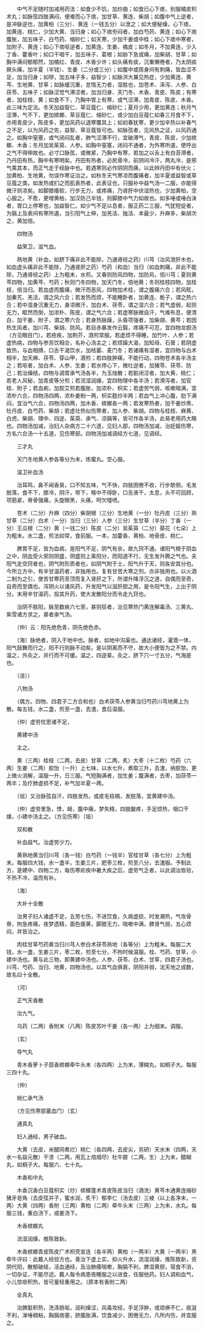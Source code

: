 <!-- { "loadSidebar": true } -->
　　中气不足随时加减用药法：如食少不饥，加炒曲；如食已心下痞，别服橘皮枳术丸；如脉弦四肢满闷，便难而心下痞，加甘草、黄连、柴胡；如腹中气上逆者，是冲脉逆也，加黄柏（三分）、黄连（一钱五分）以泄之；如大便秘燥，心下痞，加黄连、桃仁，少加大黄、当归身；如心下痞夯闷者，加白芍药、黄连；如心下痞腹胀，加五味子、白芍药、缩砂仁；如天寒，少加干姜或中桂；如心下痞中寒者，加附子、黄连；如心下痞呕逆者，加黄连、生姜、橘皮；如冬月，不加黄连，少入丁香、藿香叶；如口干咽干，加五味子、葛根；如胁下急或痛，加柴胡、甘草；如胸中满闷郁郁然，加橘红、青皮、木香少许；如头痛有痰，沉重懒倦者，乃太阴痰厥头痛，加半夏（半钱）、生姜（二分或三分）；如腹中或周身间有刺痛，皆血涩不足，加当归身；如哕，加五味子多，益智少；如脉洪大兼见热症，少加黄连、黄芩、生地黄、甘草；如脉缓沉重，怠惰无力者，湿胜也，加苍术、泽泻、人参、白茯苓、五味子；如脉涩觉气滞涩者，加当归身、天门冬、木香、青皮、陈皮；有寒者，加桂枝、黄；如食不下，乃胸中胃上有寒，或气涩滞，加青皮、陈皮、木香。此三味为定法。冬天加益智仁、草豆蔻仁、缩砂仁；夏月少用，更加黄连；秋月气涩滞，气不下，更加槟榔、草豆蔻仁、缩砂仁，或少加白豆蔻仁如春三月食不下，亦用青皮少，陈皮多，更加风药以退寒覆其上；如初春犹寒，更少加辛热以补春气之不足，以为风药之佐，益智、草豆蔻皆可也。如脉弦者，见风热之证，以风药通之。如胸中窒塞，或气闭闷乱者，肺气涩滞不行，宜破滞气，青皮、陈皮，少加槟榔、木香；冬月加吴茱萸、人参。如胸中窒塞，闭闷不通者，为外寒所遏，使呼出之气不得伸故也。必寸口脉弦，或微紧，乃胸中有寒，若加之以舌上有白苔滑者，乃丹田有热，胸中有寒明矣。丹田有热者，必尻骨冷，前阴间冷汗，两丸冷，是邪气乘其本，而正气走于经脉中也。若遇寒则必作阴阴而痛，以此辨丹田中有伏火；加黄柏、生地黄，勿误作寒证治之。如秋冬天气寒凉而腹痛者，加半夏或益智或草豆蔻之类。如发热或扪之而肌表热者，此表证也，只服补中益气汤一二服，亦能得微汗则凉矣。如脚膝痿软，行步无力，或疼痛，乃肾肝中伏湿热也，少加黄柏，空心服之。不愈，更增黄柏，加汉防己半钱，则脚膝中气力如故也。如多唾或唾白沫者，胃口上停寒也，加益智仁。如少气不足以息者，服正药二三服，气犹短促者，为膈上及表间有寒所遏，当引阳气上伸，加羌活、独活、本最少，升麻多，柴胡次之，黄加倍。

　　四物汤

　　益荣卫，滋气血。

　　熟地黄（补血，如脐下痛非此不能除，乃通肾经之药）川芎（治风泄肝木也，如血虚头痛非此不能除，乃通肾肝之药）芍药（和血）当归（如血刺痛，非此不能除，乃通肾经之药）上为粗末，水煎。又春则防风四物，加防风，倍川芎；夏则黄芩四物，加黄芩、芍药；秋则门冬四物，加天门冬，倍地黄；冬则桂枝四物，加桂枝，倍当归。若血虚而腹痛，微汗而恶风，四物加术桂，谓之腹痛六合；若风眩，加秦艽、羌活，谓之风六合；若发热而烦，不能睡卧者，加黄连、栀子，谓之热六合；若中湿身沉重无力，身凉微汗，加白术、茯苓，谓之湿六合；若气虚弱，起则无力，眶然而倒，加浓朴、陈皮，谓之气六合；若虚寒脉微自汗，气难布息，便清白，加干姜、附子，谓之寒六合；若身热脉躁，头昏项强者，加柴胡、黄芩；若因热生风者，加川芎、柴胡、防风。若目赤暴发作云翳，疼痛不可忍，宜四物龙胆汤（方见眼目门）。若疮疾，加荆芥，酒煎常服。若虚烦不得睡，加竹叶、人参；若虚热病，四物与参苏饮相合，名补心汤主之；若烦躁大渴，加知母、石膏；若阴虚致热，与血相搏，口舌干渴饮水，加栝蒌、麦门冬；若诸痛有湿者，宜四物与白术相半，加天麻、茯苓、穿山甲，酒煎；若四肢肿痛，不能行动，四物苍术各半汤主之；若呕者，加白术、人参、生姜；若水停心下，微吐逆者，加猪苓、茯苓、防己；若治燥结，四物与调胃承气汤各半，为玉烛散；若脏闭涩者，加大黄、桃仁；若老人风秘，加青皮等分煎；若流湿润燥，宜四物理中各半汤；若滑泻者，加官桂、附子；若血痢，加胶艾煎若腹胀，加浓朴、枳实；若虚劳气弱，咳嗽喘满，宜浓朴六合，四物汤四两，浓朴姜制一两，枳实麸炒半两；若血气上冲心腹，肋下满闷，宜治气六合，四物汤四两，加木香、槟榔各一两；若发寒热者，加干姜炒黑、牡丹皮、白芍药、柴胡；若虚壮热似伤寒者，加人参、柴胡。四物与桂枝、麻黄、白虎、柴胡、理中、四逆、茱萸、承气、凉膈等，皆可作各半汤，此易老用药大略也。四物汤加减，治妇人杂病方二十六道，见妇人部，四物汤加减，治妊娠伤寒，方名六合汤一十五道，见伤寒部。四物汤加减调经方七道，见调经。

　　三才丸

　　天门冬地黄人参各等分为末，炼蜜丸。空心服。

　　温卫补血汤

　　治耳鸣，鼻不闻香臭，口不知五味，气不快，四肢困倦不收，行步欹侧，毛发脱落，食不下，膝冷，阴汗，带下，喉中不得卧，口舌液干，太息，头不可回顾，项筋紧，脊骨强痛，头旋眼黑，头痛，呵欠嚏喷。

　　苍术（二分）升麻（四分）柴胡根（三分）生地黄（一分）牡丹皮（三分）熟甘草（二分）白术（一分）当归（三分）人参（三分）生甘草（半分）丁香（一分）王瓜根（二分）黄（一钱二分）陈皮（二分）吴茱萸（二分）葵花（七朵）上为粗末。水二盏，煎法如常，食前服。一本，加藿香、黄柏、地骨皮、桃仁。

　　脾胃不足，皆为血病，是阳气不足，阴气有余，故九窍不通。诸阳气根于阴血之中，阴血受火邪则阴盛，阴盛则上乘阳分，而阳道不行，无生发升腾之气也。夫阳气走空窍者也，阴气附形质者也，如阴气附于土，阳气升于天，则各安其分也。今所立方中，有辛甘温药者，非独用也。复有甘苦大寒之剂，亦非独用也。以火酒二制为之引，使苦甘寒药至顶而复入肾肝之下，所谓升降浮沉之道，自偶而至奇，自奇而至偶也。泻阴火以诸风药，升发阳气以滋肝胆之用，是令阳气生，上出于阴分。末用辛甘温药，投其升药，使大发散阳分而令走九窍也。

　　治阴不胜阳，脉至数疾六七至，甚则狂者，治见寒热门黄连解毒汤、三黄丸、紫雪诸方求之，甚者承气汤。

　　〔仲〕云：阳先绝色青，阴先绝色赤。

　　〔海〕脉绝者，阴入于地中也。脉者，如地中沟渠也。通达诸经，灌溉一体，阳气鼓舞而行之，阳不行则脉不动矣。是以阴离而不守，故大小便皆为之不禁。内温之，外灸之，并行而不可缓。温之，四逆辈。灸之，脐下穴一寸五分，气海是也。

　　〔洁）〕

　　八物汤

　　（偶方。四物、四君子二方合和也）白术茯苓人参黄当归芍药川芎地黄上为散。每五钱，水二盏，煎至一盏，去渣，食后温服。

　　〔仲〕虚劳忧思诸不足，

　　黄建中汤

　　主之。

　　黄（三两）桂枝（二两，去皮）甘草（二两，炙）大枣（十二枚）芍药（六两）生姜（二两）胶饴（一升）上七味，以水七升，煮取三升，去渣，纳胶饴，更上微火消解，温服一升，日三服。气短胸满者，加生姜；腹满者，去枣，加茯苓一两半；及疗肺虚损不足，补气加半夏一两。

　　〔垣〕又治脉弦自汗，四肢发热，或皮毛枯槁，发脱落，宜黄建中汤。

　　〔仲〕虚劳里急，悸，衄，腹中痛，梦失精，四肢酸疼，手足烦热，咽口干燥，小建中汤主之。（方见伤寒）〔垣〕

　　双和散

　　补血益气。治虚劳少力。

　　黄熟地黄当归川芎（各一钱）白芍药（一钱半）官桂甘草（各七分）上为粗末。每服四大钱，水一盏半，生姜三片，肥枣三枚，煎至八分，去渣服。予制此方，是建中、四物二方，每伤寒疟疾中暑大疾之后，虚劳气乏者，以此调治皆验，不热不冷，温而有补。

　　〔海〕

　　大补十全散

　　治男子妇人诸虚不足，五劳七伤，不进饮食，久病虚损，时发潮热，气攻骨脊，拘急疼痛，夜梦遗精，面色痿黄，脚膝无力，喘嗽中满，脾肾气弱，五心烦闷，并皆治之。

　　肉桂甘草芍药黄当归川芎人参白术茯苓熟地（各等分）上为粗末。每服二大钱，水一盏，生姜三片，枣二枚，煎至七分，不拘时候温服。桂、芍药、甘草，小建中汤也。黄与此三物，即黄建中汤也。人参、茯苓、白术、甘草，四君子汤也。川芎、芍药、当归、地黄，四物汤也。以其气血俱衰，阴阳并弱，法天地之成数，故名曰十全散。

　　〔河〕

　　正气天香散

　　治九气。

　　乌药（二两）香附末（八两）陈皮苏叶干姜（各一两）上为细末。调服。

　　〔玄〕

　　导气丸

　　青木香萝卜子茴香槟榔牵牛头末（各四两）上为末，薄糊丸，如桐子大。每服三四十丸。

　　〔仲〕

　　桃仁承气汤

　　（方见伤寒部蓄血门）〔玄〕

　　通真丸

　　妇人通经，男子破血。

　　大黄（去皮，米醋同煮烂）桃仁（各四两，去皮尖，另研）天水末（四两，天水一名益元散）干漆（二两，用瓦上焙烟尽）杜牛膝（二两，生）上为末，醋糊丸，如桐子大。每服六、七十丸。

　　木香和中丸

　　木香沉香白豆蔻枳实（炒）槟榔蓬术青皮陈皮当归（酒洗）黄芩木通黄连缩砂猪牙皂角（去皮弦并子，蜜水润，炙干）郁李仁（汤去皮）三棱（以上各净末，一两）大黄（四两）香附（三两）黄柏（二两）牵牛头末（三两）上为末，水丸。每服三钱，重白汤下，或姜汤下。

　　木香槟榔丸

　　流湿润燥，推陈致新。

　　木香槟榔青皮陈皮广术枳壳宣连（各半两）黄柏（一两半）大黄（一两半）黑牵牛评曰：此戴人经验方也。善治下虚上实，抑火升水，流湿润燥，推陈致新，资阴代阳，散郁破结，活血通经，及治肺痿喘嗽，胸膈不利，脾湿黄胆，宿食不消，一切杂证，不能尽述。戴人每令病患夜睡服之以进食，任服他药。妇人调和血气，小儿惊疳积热，皆可量轻重用之。（原本有香附二两）

　　全真丸

　　治脾脏积热，洗涤肠垢，润利燥涩，风毒攻经，手足浮肿，或顽痹不仁，痰涎不利，涕唾稠粘，胸膈痞塞，脐腹胀满，饮食减少，困倦无力，凡所内伤，并宜服之。

